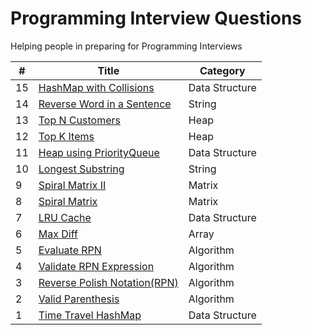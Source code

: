 Programming Interview Questions
===============================
Helping people in preparing for Programming Interviews

|#|Title|Category|
|---|-----|---------|
|15|[HashMap with Collisions](./src/datastructures/mapWithCollision)|Data Structure|
|14|[Reverse Word in a Sentence](./src/algorithms/reverseEachWord)|String|
|13|[Top N Customers](./src/algorithms/topNcustomers)|Heap|
|12|[Top K Items](./src/algorithms/topk)|Heap|
|11|[Heap using PriorityQueue](./src/datastructures/heapusingqueue)|Data Structure|
|10|[Longest Substring](./src/algorithms/longestsubstr)|String|
|9|[Spiral Matrix II](./src/algorithms/spiralMatrixII)|Matrix|
|8|[Spiral Matrix](./src/algorithms/spiralMatrix)|Matrix|
|7|[LRU Cache](./src/datastructures/lrucache)|Data Structure|
|6|[Max Diff](./src/algorithms/maxdiff)|Array|
|5|[Evaluate RPN](./src/algorithms/evaluateRPN)|Algorithm|
|4|[Validate RPN Expression](./src/algorithms/validateRPN)|Algorithm|
|3|[Reverse Polish Notation(RPN)](./src/algorithms/rpn)|Algorithm|
|2|[Valid Parenthesis](./src/algorithms/validparenthesis)|Algorithm|
|1|[Time Travel HashMap](./src/datastructures/timetravelmap)|Data Structure|
